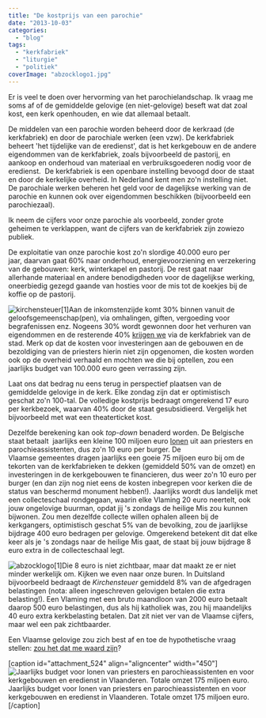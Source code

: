 ```yaml
---
title: "De kostprijs van een parochie"
date: "2013-10-03"
categories: 
  - "blog"
tags: 
  - "kerkfabriek"
  - "liturgie"
  - "politiek"
coverImage: "abzocklogo1.jpg"
---
```


Er is veel te doen over hervorming van het parochielandschap. Ik vraag me soms af of de gemiddelde gelovige (en niet-gelovige) beseft wat dat zoal kost, een kerk openhouden, en wie dat allemaal betaalt.

De middelen van een parochie worden beheerd door de kerkraad (de kerkfabriek) en door de parochiale werken (een vzw). De kerkfabriek beheert 'het tijdelijke van de eredienst', dat is het kerkgebouw en de andere eigendommen van de kerkfabriek, zoals bijvoorbeeld de pastorij, en aankoop en onderhoud van materiaal en verbruiksgoederen nodig voor de eredienst.  De kerkfabriek is een openbare instelling bevoogd door de staat en door de kerkelijke overheid. In Nederland kent men zo'n instelling niet. De parochiale werken beheren het geld voor de dagelijkse werking van de parochie en kunnen ook over eigendommen beschikken (bijvoorbeeld een parochiezaal).

Ik neem de cijfers voor onze parochie als voorbeeld, zonder grote geheimen te verklappen, want de cijfers van de kerkfabriek zijn zowiezo publiek.

De exploitatie van onze parochie kost zo'n slordige 40.000 euro per jaar, daarvan gaat 60% naar onderhoud, energievoorziening en verzekering van de gebouwen: kerk, winterkapel en pastorij. De rest gaat naar allerhande materiaal en andere benodigdheden voor de dagelijkse werking, oneerbiedig gezegd gaande van hosties voor de mis tot de koekjes bij de koffie op de pastorij.

![kirchensteuer[1]](/wp-content/uploads/2014/12/kirchensteuer1.jpg?w=150)Aan de inkomstenzijde komt 30% binnen vanuit de geloofsgemeenschap(pen), via omhalingen, giften, vergoeding voor begrafenissen enz. Nogeens 30% wordt gewonnen door het verhuren van eigendommen en de resterende 40% [krijgen we](http://lokaalbestuur.vlaanderen.be/erediensten/cijfers-besturen-van-de-eredienst) via de kerkfabriek van de stad. Merk op dat de kosten voor investeringen aan de gebouwen en de bezoldiging van de priesters hierin niet zijn opgenomen, die kosten worden ook op de overheid verhaald en mochten we die bij optellen, zou een jaarlijks budget van 100.000 euro geen verrassing zijn.

Laat ons dat bedrag nu eens terug in perspectief plaatsen van de gemiddelde gelovige in de kerk. Elke zondag zijn dat er optimistisch geschat zo'n 100-tal. De volledige kostprijs bedraagt omgerekend 17 euro per kerkbezoek, waarvan 40% door de staat gesubsidieerd. Vergelijk het bijvoorbeeld met wat een theaterticket kost.

Dezelfde berekening kan ook _top-down_ benaderd worden. De Belgische staat betaalt  jaarlijks een kleine 100 miljoen euro [lonen](http://www.humo.be/humo-archief/29426/het-geld-van-de-kerk-1) uit aan priesters en parochieassistenten, dus zo'n 10 euro per burger. De Vlaamse gemeentes dragen jaarlijks een goeie 75 miljoen euro bij om de tekorten van de kerkfabrieken te dekken (gemiddeld 50% van de omzet) en investeringen in de kerkgebouwen te financieren, dus weer zo'n 10 euro per burger (en dan zijn nog niet eens de kosten inbegrepen voor kerken die de status van beschermd monument hebben!). Jaarlijks wordt dus landelijk met een collecteschaal rondgegaan, waarin elke Vlaming 20 euro neertelt, ook jouw ongelovige buurman, opdat jij 's zondags de heilige Mis zou kunnen bijwonen. Zou men dezelfde collecte willen ophalen alleen bij de kerkgangers, optimistisch geschat 5% van de bevolking, zou de jaarlijkse bijdrage 400 euro bedragen per gelovige. Omgerekend betekent dit dat elke keer als je 's zondags naar de heilige Mis gaat, de staat bij jouw bijdrage 8 euro extra in de collecteschaal legt.

![abzocklogo[1]](/wp-content/uploads/2014/12/abzocklogo1.jpg?w=300)Die 8 euro is niet zichtbaar, maar dat maakt ze er niet minder werkelijk om. Kijken we even naar onze buren. In Duitsland bijvoorbeeld bedraagt de _Kirchensteuer_ gemiddeld 8% van de afgedragen belastingen (nota: alleen ingeschreven gelovigen betalen die extra belasting!). Een Vlaming met een bruto maandloon van 2000 euro betaalt daarop 500 euro belastingen, dus als hij katholiek was, zou hij maandelijks 40 euro extra kerkbelasting betalen. Dat zit niet ver van de Vlaamse cijfers, maar wel een pak zichtbaarder.

Een Vlaamse gelovige zou zich best af en toe de hypothetische vraag stellen: [zou het dat me waard zijn](http://blog.adw.org/2013/09/what-is-the-financial-cost-of-faith/)?

\[caption id="attachment\_524" align="aligncenter" width="450"\]![Jaarlijks budget voor lonen van priesters en parochieassistenten en voor kerkgebouwen en eredienst in Vlaanderen. Totale omzet 175 miljoen euro.](/wp-content/uploads/2014/12/parochies.png?w=450) Jaarlijks budget voor lonen van priesters en parochieassistenten en voor kerkgebouwen en eredienst in Vlaanderen. Totale omzet 175 miljoen euro.\[/caption\]
